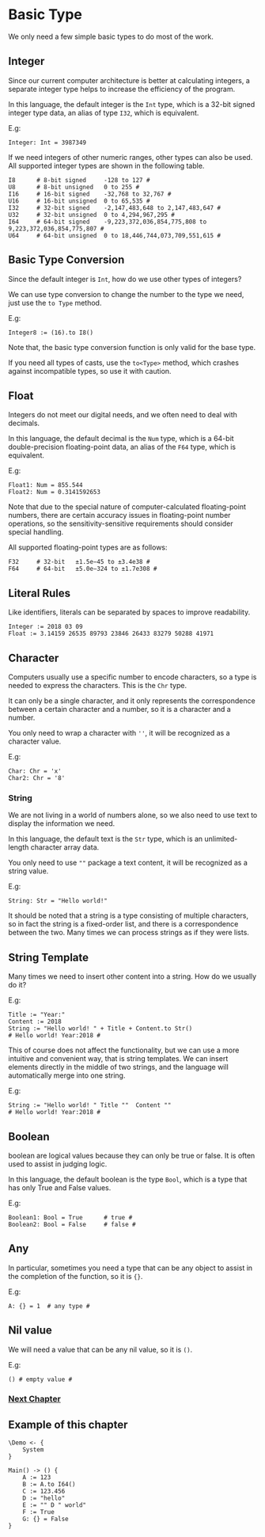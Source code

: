 # Basic Type
We only need a few simple basic types to do most of the work.

## Integer
Since our current computer architecture is better at calculating integers, a separate integer type helps to increase the efficiency of the program.

In this language, the default integer is the `Int` type, which is a 32-bit signed integer type data, an alias of type `I32`, which is equivalent.

E.g:
```
Integer: Int = 3987349
```

If we need integers of other numeric ranges, other types can also be used. All supported integer types are shown in the following table.
```
I8      # 8-bit signed     -128 to 127 #
U8      # 8-bit unsigned   0 to 255 #
I16     # 16-bit signed    -32,768 to 32,767 #
U16     # 16-bit unsigned  0 to 65,535 #
I32     # 32-bit signed    -2,147,483,648 to 2,147,483,647 #
U32     # 32-bit unsigned  0 to 4,294,967,295 #
I64     # 64-bit signed    -9,223,372,036,854,775,808 to 9,223,372,036,854,775,807 #
U64     # 64-bit unsigned  0 to 18,446,744,073,709,551,615 #
```
## Basic Type Conversion
Since the default integer is `Int`, how do we use other types of integers?

We can use type conversion to change the number to the type we need, just use the `to Type` method.

E.g:
```
Integer8 := (16).to I8()
```

Note that, the basic type conversion function is only valid for the base type.

If you need all types of casts, use the `to<Type>` method, which crashes against incompatible types, so use it with caution.
## Float 
Integers do not meet our digital needs, and we often need to deal with decimals.

In this language, the default decimal is the `Num` type, which is a 64-bit double-precision floating-point data, an alias of the `F64` type, which is equivalent.

E.g:
```
Float1: Num = 855.544
Float2: Num = 0.3141592653
```
Note that due to the special nature of computer-calculated floating-point numbers, there are certain accuracy issues in floating-point number operations, so the sensitivity-sensitive requirements should consider special handling.

All supported floating-point types are as follows:
```
F32     # 32-bit   ±1.5e−45 to ±3.4e38 #
F64     # 64-bit   ±5.0e−324 to ±1.7e308 #
```
## Literal Rules
Like identifiers, literals can be separated by spaces to improve readability.
```
Integer := 2018 03 09
Float := 3.14159 26535 89793 23846 26433 83279 50288 41971
```
## Character
Computers usually use a specific number to encode characters, so a type is needed to express the characters. This is the `Chr` type.

It can only be a single character, and it only represents the correspondence between a certain character and a number, so it is a character and a number.

You only need to wrap a character with `''`, it will be recognized as a character value.

E.g:
```
Char: Chr = 'x'
Char2: Chr = '8'
```
### String
We are not living in a world of numbers alone, so we also need to use text to display the information we need. 

In this language, the default text is the `Str` type, which is an unlimited-length character array data.

You only need to use `""` package a text content, it will be recognized as a string value.

E.g:
```
String: Str = "Hello world!"
```

It should be noted that a string is a type consisting of multiple characters, so in fact the string is a fixed-order list, and there is a correspondence between the two. Many times we can process strings as if they were lists.
## String Template
Many times we need to insert other content into a string. How do we usually do it?

E.g:
```
Title := "Year:"
Content := 2018
String := "Hello world! " + Title + Content.to Str()
# Hello world! Year:2018 #
```

This of course does not affect the functionality, but we can use a more intuitive and convenient way, that is string templates.
We can insert elements directly in the middle of two strings, and the language will automatically merge into one string.

E.g:
```
String := "Hello world! " Title ""  Content ""
# Hello world! Year:2018 #
```
## Boolean
boolean are logical values ​​because they can only be true or false. It is often used to assist in judging logic.

In this language, the default boolean is the type `Bool`, which is a type that has only True and False values.

E.g:
```
Boolean1: Bool = True      # true #
Boolean2: Bool = False     # false #
```
## Any
In particular, sometimes you need a type that can be any object to assist in the completion of the function, so it is `{}`.

E.g:
```
A: {} = 1  # any type #
```

## Nil value
We will need a value that can be any nil value, so it is `()`.

E.g:
```
() # empty value #
```

### [Next Chapter](operator.md)

## Example of this chapter
```
\Demo <- {
    System
}

Main() -> () {
    A := 123
    B := A.to I64()
    C := 123.456
    D := "hello"
    E := "" D " world"
    F := True
    G: {} = False
}
```
